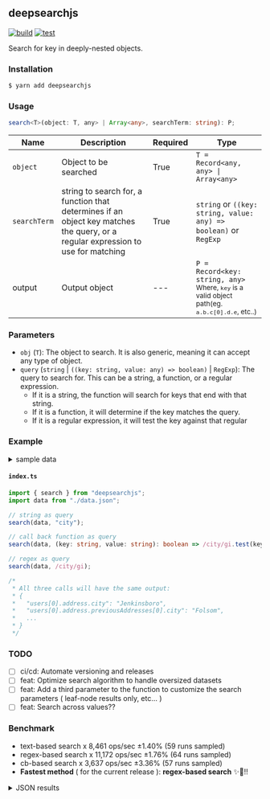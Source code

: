 ## deepsearchjs

[![build](https://github.com/wise-introvert/deepsearchjs/actions/workflows/npm-publish.yml/badge.svg)](https://github.com/wise-introvert/deepsearchjs/workflows/npm-publish.yml)
[![test](https://github.com/wise-introvert/deepsearchjs/actions/workflows/test.yml/badge.svg)](https://github.com/wise-introvert/deepsearchjs/workflows/test.yml)

Search for key in deeply-nested objects.

### Installation

```bash
$ yarn add deepsearchjs
```

### Usage

```ts
search<T>(object: T, any> | Array<any>, searchTerm: string): P;
```

| Name         | Description                                                                                                                      | Required | Type                                                                                                              |
| ------------ | -------------------------------------------------------------------------------------------------------------------------------- | -------- | ----------------------------------------------------------------------------------------------------------------- |
| `object`     | Object to be searched                                                                                                            | True     | `T = Record<any, any> \| Array<any>`                                                                              |
| `searchTerm` | string to search for, a function that determines if an object key matches the query, or a regular expression to use for matching | True     | `string` or `((key: string, value: any) => boolean)` or `RegExp`                                                  |
| output       | Output object                                                                                                                    | ---      | `P = Record<key: string, any>`<br /><small>Where, `key` is a valid object path(eg. `a.b.c[0].d.e`, etc..)</small> |

### Parameters

- `obj` (`T`): The object to search. It is also generic, meaning it can accept any type of object.
- `query` (`string` | `((key: string, value: any) => boolean)` | `RegExp`): The query to search for. This can be a string, a function, or a regular expression.
  - If it is a string, the function will search for keys that end with that string.
  - If it is a function, it will determine if the key matches the query.
  - If it is a regular expression, it will test the key against that regular

### Example

<details>
  <summary>sample data</summary>
  <pre>
{
  "users": [
    {
      "id": 39101,
      "name": "Edwin Reichel",
      "email": "Kirk.Bednar@yahoo.com",
      "address": {
        "street": "1709 Carole Branch",
        "city": "Jenkinsboro",
        "state": "TX",
        "zip": "61317-0976",
        "phoneNumbers": [
          { "type": "work", "number": "232.844.3064 x29733" },
          { "type": "work", "number": "950.846.8118 x9126" }
        ],
        "previousAddresses": [
          {
            "street": "82002 Connelly Dale",
            "city": "Folsom",
            "state": "MS",
            "zip": "20367-6986",
            "yearsLived": 10,
            "phoneNumbers": [{ "type": "work", "number": "1-997-352-5842" }],
            "previousAddresses": [
              {
                "street": "663 Emie Way",
                "city": "Gradyton",
                "state": "OH",
                "zip": "09828-8254",
                "yearsLived": 5
              },
              {
                "street": "1991 Consuelo Roads",
                "city": "Gusbury",
                "state": "KY",
                "zip": "69719",
                "yearsLived": 1
              }
            ]
          }
        ]
      },
      "orders": [
        {
          "id": 15686,
          "date": "Sun Jan 22 2023 15:36:15 GMT-0500 (Eastern Standard Time)",
          "total": 83285,
          "items": [
            {
              "name": "Incredible Metal Shoes",
              "quantity": 1,
              "price": "469.00"
            },
            {
              "name": "Unbranded Concrete Chair",
              "quantity": 6,
              "price": "999.00"
            },
            {
              "name": "Licensed Concrete Sausages",
              "quantity": 9,
              "price": "657.00"
            },
            {
              "name": "Electronic Rubber Ball",
              "quantity": 7,
              "price": "117.00"
            }
          ],
          "shippingAddress": {
            "street": "034 Wiza Forge",
            "city": "Glenniemouth",
            "state": "VT",
            "zip": "60082-4617"
          }
        }
      ]
    },
    {
      "id": 41973,
      "name": "Melanie Upton",
      "email": "Alisha.Boyle@yahoo.com",
      "address": {
        "street": "69147 Bode Junctions",
        "city": "Bakersfield",
        "state": "WA",
        "zip": "83859",
        "phoneNumbers": [
          { "type": "home", "number": "(263) 786-2737 x719" },
          { "type": "home", "number": "1-536-445-2960" }
        ],
        "previousAddresses": [
          {
            "street": "99456 Elliott Corner",
            "city": "Joanneburgh",
            "state": "ME",
            "zip": "41321",
            "yearsLived": 9,
            "phoneNumbers": [
              { "type": "work", "number": "(999) 243-1101" },
              { "type": "work", "number": "353.548.4339 x89335" }
            ],
            "previousAddresses": [
              {
                "street": "591 Thomas Way",
                "city": "New Richmond",
                "state": "OH",
                "zip": "19873",
                "yearsLived": 3
              },
              {
                "street": "215 Shanahan Crescent",
                "city": "South Clarissa",
                "state": "MS",
                "zip": "31746",
                "yearsLived": 2
              }
            ]
          }
        ]
      },
      "orders": [
        {
          "id": 21059,
          "date": "Sun Jan 22 2023 11:09:50 GMT-0500 (Eastern Standard Time)",
          "total": 38281,
          "items": [
            { "name": "Rustic Frozen Shirt", "quantity": 3, "price": "797.00" },
            {
              "name": "Luxurious Fresh Salad",
              "quantity": 3,
              "price": "290.00"
            },
            {
              "name": "Ergonomic Bronze Pizza",
              "quantity": 10,
              "price": "380.00"
            }
          ],
          "shippingAddress": {
            "street": "35692 Miller Locks",
            "city": "Bowie",
            "state": "TN",
            "zip": "40565-6785"
          }
        }
      ]
    }
  ]
}
</pre>
</details>

#### **`index.ts`**

```ts
import { search } from "deepsearchjs";
import data from "./data.json";

// string as query
search(data, "city");

// call back function as query
search(data, (key: string, value: string): boolean => /city/gi.test(key));

// regex as query
search(data, /city/gi);

/*
 * All three calls will have the same output:
 * {
 *   "users[0].address.city": "Jenkinsboro",
 *   "users[0].address.previousAddresses[0].city": "Folsom",
 *   ...
 * }
 */
```

### TODO

- [ ] ci/cd: Automate versioning and releases
- [ ] feat: Optimize search algorithm to handle oversized datasets
- [ ] feat: Add a third parameter to the function to customize the search parameters ( leaf-node results only, etc... )
- [ ] feat: Search across values??

### Benchmark
- text-based search x 8,461 ops/sec ±1.40% (59 runs sampled)
- regex-based search x 11,172 ops/sec ±1.76% (64 runs sampled)
- cb-based search x 3,637 ops/sec ±3.36% (57 runs sampled)
- **Fastest method** ( for the current release ): **regex-based search** :sparkles::tada:!!
<details> <summary>JSON results</summary> <pre>{
  "0": {
    "name": "text-based search",
    "options": {
      "async": false,
      "defer": false,
      "delay": 0.005,
      "initCount": 1,
      "maxTime": 5,
      "minSamples": 5,
      "minTime": 0.05
    },
    "async": false,
    "defer": false,
    "delay": 0.005,
    "initCount": 1,
    "maxTime": 5,
    "minSamples": 5,
    "minTime": 0.05,
    "id": 1,
    "stats": {
      "moe": 0.0000016511369988654296,
      "rme": 1.396960671936093,
      "sem": 8.424168361558315e-7,
      "deviation": 0.000006470726498971291,
      "mean": 0.00011819495222990533,
      "sample": [
        0.00013864850652741515,
        0.00012424518306636156,
        0.00012479383981693363,
        0.00012459906636155607,
        0.00011811639019189765,
        0.00012275606666666667,
        0.00012408008108108108,
        0.0001238480882882883,
        0.00012250522882882884,
        0.00011861888648648648,
        0.00011865030990990992,
        0.00011476227927927926,
        0.00011808691531531532,
        0.00011862075135135135,
        0.00012804985945945945,
        0.00010909595675675676,
        0.00010504791171171171,
        0.00012000005061559508,
        0.00012116737756497947,
        0.00011151400273597811,
        0.00011742651299589603,
        0.00012470372229822163,
        0.00010938044459644322,
        0.00011873830916552668,
        0.00011006402325581395,
        0.00010926336388508892,
        0.00010906811491108073,
        0.0001096277975376197,
        0.0001210848440492476,
        0.00012293155129958962,
        0.00012451937619699043,
        0.00012162640218878249,
        0.00012351193023255814,
        0.00011975051846785227,
        0.00012100302735978113,
        0.00010490588235294117,
        0.00011754176196990424,
        0.00011673818194254446,
        0.00011765571819425446,
        0.00011262711354309165,
        0.00012155274692202463,
        0.00012606072366621066,
        0.00011879971135430916,
        0.00011225978248974009,
        0.00011739728864569085,
        0.00012143217236662107,
        0.00012298474965800275,
        0.00012087127222982217,
        0.00012274243502051984,
        0.00012056891244870042,
        0.00012066363474692202,
        0.0001237658385772914,
        0.00012057870314637482,
        0.00011269182079343365,
        0.00011583946922024624,
        0.00010661468262653899,
        0.00010835681395348837,
        0.00010977605335157319,
        0.00011117002188782491
      ],
      "variance": 4.187030142448926e-11
    },
    "times": {
      "cycle": 0.0864005100800608,
      "elapsed": 5.545,
      "period": 0.00011819495222990533,
      "timeStamp": 1680125186134
    },
    "running": false,
    "count": 731,
    "cycles": 5,
    "hz": 8460.59819927727
  },
  "1": {
    "name": "regex-based search",
    "options": {
      "async": false,
      "defer": false,
      "delay": 0.005,
      "initCount": 1,
      "maxTime": 5,
      "minSamples": 5,
      "minTime": 0.05
    },
    "async": false,
    "defer": false,
    "delay": 0.005,
    "initCount": 1,
    "maxTime": 5,
    "minSamples": 5,
    "minTime": 0.05,
    "id": 2,
    "stats": {
      "moe": 0.000001576716790787928,
      "rme": 1.7614841285133298,
      "sem": 8.044473422387389e-7,
      "deviation": 0.000006435578737909911,
      "mean": 0.00008951070096320748,
      "sample": [
        0.00009293533209647494,
        0.00009705515370370371,
        0.00009323258333333333,
        0.00009360517037037037,
        0.0000937980699815838,
        0.00008802210820244328,
        0.00008540687893864013,
        0.00008327161857379768,
        0.00008314513266998342,
        0.00008403408789386401,
        0.00009500312929623568,
        0.000092633031096563,
        0.00010050263666121113,
        0.00010043595908346973,
        0.00009224008346972177,
        0.00007851417847411445,
        0.00009623958207217695,
        0.00008958619790454016,
        0.00009903987194412107,
        0.00009419215483119907,
        0.00009058911059371363,
        0.00008231666821885914,
        0.00009330723515715948,
        0.00009243553201396974,
        0.0000929990628637951,
        0.00009352316065192085,
        0.00009529291618160651,
        0.00009255328870779977,
        0.00009274435972060535,
        0.00009342147613504075,
        0.00009284793713620489,
        0.0001046667648428405,
        0.00010170716414435389,
        0.00009764756926658905,
        0.00009217057508731083,
        0.00009228797438882422,
        0.00009648887427240979,
        0.00008484671245634458,
        0.00008398809196740396,
        0.00008333778928987194,
        0.00008254127008149011,
        0.00008323066589057043,
        0.00009314239115250291,
        0.00009498537601862631,
        0.00009805211641443539,
        0.00009760061117578579,
        0.00008706072642607684,
        0.00008296805238649592,
        0.00008237037252619326,
        0.00008341510244470314,
        0.00008208663096623981,
        0.00008362130966239813,
        0.00008387080093131549,
        0.00008244644353899884,
        0.00008338125611175785,
        0.00008229925611175787,
        0.00008310992200232828,
        0.00008292564726426078,
        0.00008389105355064028,
        0.00008249362398137369,
        0.00008314322817229336,
        0.00008279451920838183,
        0.00008298616298020954,
        0.00008220309895227008
      ],
      "variance": 4.1416673691838125e-11
    },
    "times": {
      "cycle": 0.07688969212739523,
      "elapsed": 5.498,
      "period": 0.00008951070096320748,
      "timeStamp": 1680125191680
    },
    "running": false,
    "count": 859,
    "cycles": 5,
    "hz": 11171.848608481352
  },
  "2": {
    "name": "cb-based search",
    "options": {
      "async": false,
      "defer": false,
      "delay": 0.005,
      "initCount": 1,
      "maxTime": 5,
      "minSamples": 5,
      "minTime": 0.05
    },
    "async": false,
    "defer": false,
    "delay": 0.005,
    "initCount": 1,
    "maxTime": 5,
    "minSamples": 5,
    "minTime": 0.05,
    "id": 3,
    "stats": {
      "moe": 0.000009230655359748206,
      "rme": 3.357004856802893,
      "sem": 0.00000470951804068786,
      "deviation": 0.00003555608147711404,
      "mean": 0.0002749669944933948,
      "sample": [
        0.00029944595555555554,
        0.0002947708944444445,
        0.0002950233277777778,
        0.00028709174444444446,
        0.0002900202833333333,
        0.00029519098888888893,
        0.0002875272611111111,
        0.0002842779402173913,
        0.00028559146739130434,
        0.00028518902717391306,
        0.0002350248909774436,
        0.00021042649248120303,
        0.00022874243984962408,
        0.00027479992660550456,
        0.0002729208470948012,
        0.00026986035779816514,
        0.00027290413455657495,
        0.00026987140978593276,
        0.00027214214373088685,
        0.00023943211314984708,
        0.0002440974097859327,
        0.00026978037003058105,
        0.0002709170275229358,
        0.00030822194189602446,
        0.00030100762996941897,
        0.0002811589388379205,
        0.0002837439357798165,
        0.0002939443944954128,
        0.00026833899388379207,
        0.00045954126605504583,
        0.0002692583149847095,
        0.0002121776024464832,
        0.00023765298165137616,
        0.0002250485902140673,
        0.00024203778593272172,
        0.00024149917737003058,
        0.0002779909602446483,
        0.00028198079816513764,
        0.00027567994801223244,
        0.0002743270917431193,
        0.00027638332110091745,
        0.0001749595749235474,
        0.0002759986360856269,
        0.0002846880856269113,
        0.00028299571559633026,
        0.00029317900917431194,
        0.0002887446483180428,
        0.0002808975382262997,
        0.0002810545168195718,
        0.0002780125626911315,
        0.00028703943119266057,
        0.0002826030856269113,
        0.00028226605504587154,
        0.00028215722324159026,
        0.0002774517155963303,
        0.0002909942660550459,
        0.00028503449541284403
      ],
      "variance": 1.2642349300071722e-9
    },
    "times": {
      "cycle": 0.0899142071993401,
      "elapsed": 5.415,
      "period": 0.0002749669944933948,
      "timeStamp": 1680125197179
    },
    "running": false,
    "count": 327,
    "cycles": 5,
    "hz": 3636.8001252020154
  },
  "options": {},
  "length": 3,
  "events": {
    "cycle": [
      null
    ],
    "complete": [
      null
    ]
  },
  "running": false
}</pre> </details>
  
